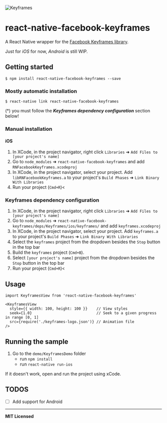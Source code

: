 
![Keyframes](https://github.com/facebookincubator/Keyframes/raw/master/docs/images/doc-logo.png)

# react-native-facebook-keyframes

A React Native wrapper for the [Facebook Keyframes library](https://github.com/facebookincubator/Keyframes). 

Just for *iOS* for now, *Android* is still WIP.

## Getting started

`$ npm install react-native-facebook-keyframes --save`

### Mostly automatic installation

`$ react-native link react-native-facebook-keyframes`

(\*) you must follow the ***Keyframes dependency configuration*** section below!

### Manual installation

#### iOS

1. In XCode, in the project navigator, right click `Libraries` ➜ `Add Files to [your project's name]`
2. Go to `node_modules` ➜ `react-native-facebook-keyframes` and add `RNFacebookKeyframes.xcodeproj`
3. In XCode, in the project navigator, select your project. Add `libRNFacebookKeyframes.a` to your project's `Build Phases` ➜ `Link Binary With Libraries`
4. Run your project (`Cmd+R`)<

### Keyframes dependency configuration

1. In XCode, in the project navigator, right click `Libraries` ➜ `Add Files to [your project's name]`
2. Go to `node_modules` ➜ `react-native-facebook-keyframes/deps/Keyframes/ios/keyframes/` and add `keyframes.xcodeproj`
3. In XCode, in the project navigator, select your project. Add `keyframes.a` to your project's `Build Phases` ➜ `Link Binary With Libraries`
4. Select the `keyframes` project from the dropdown besides the `Stop` button in the top bar
5. Build the `keyframes` project (`Cmd+B`).
6. Select `[your project's name]` project from the dropdown besides the `Stop` button in the top bar
7. Run your project (`Cmd+R`)<

## Usage
```JSX
import KeyframesView from 'react-native-facebook-keyframes'

<KeyframesView 
  style={{ width: 100, height: 100 }}    // View styles
  seek={1.0}                             // Seek to a given progress in range [0, 1]  
  src={require('./keyframes-logo.json')} // Animation file
/>
```

## Running the sample

1. Go to the `demo/KeyframesDemo` folder
    - run `npm install`
    - run `react-native run-ios`

If it doesn't work, open and run the project using xCode.  

## TODOS
  
- [ ] Add support for Android
  
---

**MIT Licensed**
